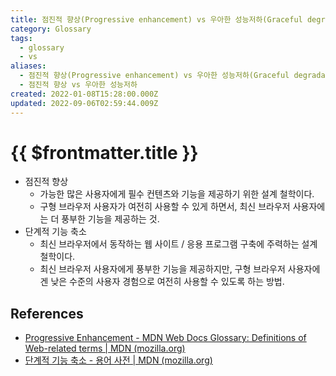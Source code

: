 ```yaml
---
title: 점진적 향상(Progressive enhancement) vs 우아한 성능저하(Graceful degradation)
category: Glossary
tags:
  - glossary
  - vs
aliases:
  - 점진적 향상(Progressive enhancement) vs 우아한 성능저하(Graceful degradation)
  - 점진적 향상 vs 우아한 성능저하
created: 2022-01-08T15:28:00.000Z
updated: 2022-09-06T02:59:44.009Z
---
```


# {{ $frontmatter.title }}

- 점진적 향상
  - 가능한 많은 사용자에게 필수 컨텐츠와 기능을 제공하기 위한 설계 철학이다.
  - 구형 브라우저 사용자가 여전히 사용할 수 있게 하면서, 최신 브라우저 사용자에는 더 풍부한 기능을 제공하는 것.
- 단계적 기능 축소
  - 최신 브라우저에서 동작하는 웹 사이트 / 응용 프로그램 구축에 주력하는 설계 철학이다.
  - 최신 브라우저 사용자에게 풍부한 기능을 제공하지만, 구형 브라우저 사용자에겐 낮은 수준의 사용자 경험으로 여전히 사용할 수 있도록 하는 방법.

## References

- [Progressive Enhancement - MDN Web Docs Glossary: Definitions of Web-related terms | MDN (mozilla.org)](https://developer.mozilla.org/ko/docs/Glossary/Progressive_Enhancement)
- [단계적 기능 축소 - 용어 사전 | MDN (mozilla.org)](https://developer.mozilla.org/ko/docs/Glossary/Graceful_degradation)
